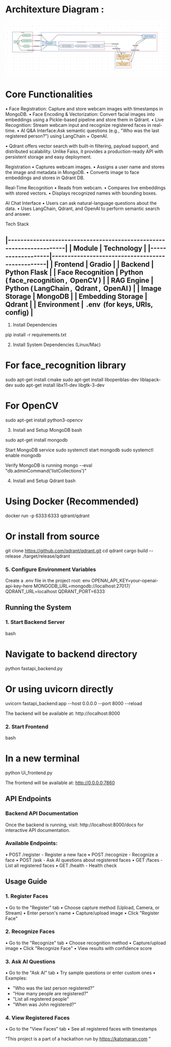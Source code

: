 # Architexture Diagram :
![alt text](architecturediagram/image.png)

# Core Functionalities

•⁠  ⁠Face Registration: Capture and store webcam images with timestamps in MongoDB.
•⁠  ⁠Face Encoding & Vectorization: Convert facial images into embeddings using a Pickle-based pipeline and store them in Qdrant.
•⁠  ⁠Live Recognition: Stream webcam input and recognize registered faces in real-time.
•⁠  ⁠AI Q&A Interface:Ask semantic questions (e.g., "Who was the last registered person?") using LangChain + OpenAI.

• Qdrant offers vector search with built-in filtering, payload support, and distributed scalability. Unlike Faiss, it provides a production-ready API with persistent storage and easy deployment.

 Registration
•⁠  ⁠Captures webcam images.
•⁠  ⁠Assigns a user name and stores the image and metadata in MongoDB.
•⁠  ⁠Converts image to face embeddings and stores in Qdrant DB.

 Real-Time Recognition
•⁠  ⁠Reads from webcam.
•⁠  ⁠Compares live embeddings with stored vectors.
•⁠  ⁠Displays recognized names with bounding boxes.

 AI Chat Interface
•⁠  ⁠Users can ask natural-language questions about the data.
•⁠  ⁠Uses LangChain, Qdrant, and OpenAI to perform semantic search and answer.


 Tech Stack

|---------------------------------------------------------------------|
| Module            | Technology                                      |
|-------------------|-------------------------------------------------|
| Frontend          | Gradio                                          |
| Backend           | Python Flask                                    |
| Face Recognition  | Python (⁠ face_recognition ⁠, ⁠ OpenCV ⁠)           |
| RAG Engine        | Python (⁠ LangChain ⁠, ⁠ Qdrant ⁠, ⁠ OpenAI ⁠)        |
| Image Storage     | MongoDB                                         |
| Embedding Storage | Qdrant                                          |
| Environment       | ⁠ .env ⁠ (for keys, URIs, config)                 |
-----------------------------------------------------------------------

 1. Install Dependencies

pip install -r requirements.txt


 2. Install System Dependencies (Linux/Mac)

# For face_recognition library
sudo apt-get install cmake
sudo apt-get install libopenblas-dev liblapack-dev
sudo apt-get install libx11-dev libgtk-3-dev

# For OpenCV
sudo apt-get install python3-opencv

 3. Install and Setup MongoDB
bash
 
sudo apt-get install mongodb

 Start MongoDB service
sudo systemctl start mongodb
sudo systemctl enable mongodb

 Verify MongoDB is running
mongo --eval "db.adminCommand('listCollections')"


 4. Install and Setup Qdrant
bash
# Using Docker (Recommended)
docker run -p 6333:6333 qdrant/qdrant

# Or install from source
git clone https://github.com/qdrant/qdrant.git
cd qdrant
cargo build --release
./target/release/qdrant


### 5. Configure Environment Variables
Create a .env file in the project root:
env
OPENAI_API_KEY=your-openai-api-key-here
MONGODB_URL=mongodb://localhost:27017/
QDRANT_URL=localhost
QDRANT_PORT=6333


## Running the System

### 1. Start Backend Server
bash
# Navigate to backend directory
python fastapi_backend.py

# Or using uvicorn directly
uvicorn fastapi_backend:app --host 0.0.0.0 --port 8000 --reload


The backend will be available at: http://localhost:8000

### 2. Start Frontend
bash
# In a new terminal
python Ui_frontend.py


The frontend will be available at: http://0.0.0.0:7860

## API Endpoints

### Backend API Documentation
Once the backend is running, visit: http://localhost:8000/docs for interactive API documentation.

### Available Endpoints:
•⁠  ⁠POST /register - Register a new face
•⁠  ⁠POST /recognize - Recognize a face
•⁠  ⁠POST /ask - Ask AI questions about registered faces
•⁠  ⁠GET /faces - List all registered faces
•⁠  ⁠GET /health - Health check

## Usage Guide

### 1. Register Faces
•⁠  ⁠Go to the "Register" tab
•⁠  ⁠Choose capture method (Upload, Camera, or Stream)
•⁠  ⁠Enter person's name
•⁠  ⁠Capture/upload image
•⁠  ⁠Click "Register Face"

### 2. Recognize Faces
•⁠  ⁠Go to the "Recognize" tab
•⁠  ⁠Choose recognition method
•⁠  ⁠Capture/upload image
•⁠  ⁠Click "Recognize Face"
•⁠  ⁠View results with confidence score

### 3. Ask AI Questions
•⁠  ⁠Go to the "Ask AI" tab
•⁠  ⁠Try sample questions or enter custom ones
•⁠  ⁠Examples:
  - "Who was the last person registered?"
  - "How many people are registered?"
  - "List all registered people"
  - "When was John registered?"

### 4. View Registered Faces
•⁠  ⁠Go to the "View Faces" tab
•⁠  ⁠See all registered faces with timestamps


“This project is a part of a hackathon run by https://katomaran.com ”







